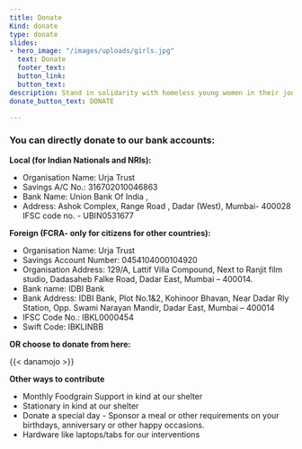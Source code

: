 ```yaml
---
title: Donate
Kind: donate
type: donate
slides:
- hero_image: "/images/uploads/girls.jpg"
  text: Donate
  footer_text: 
  button_link: 
  button_text: 
description: Stand in solidarity with homeless young women in their journey to break free from violence and build a life of dignity for themselves. Your donations will assist us to reach out to more homeless young women and ensure that they have access to services and their rights to lead a violence free and dignified life.
donate_button_text: DONATE

---
```

### **You can directly donate to our bank accounts:**


**Local (for Indian Nationals and NRIs):**
- Organisation Name: Urja Trust 
- Savings A/C No.: 316702010046863
- Bank Name:  Union Bank Of India ,
- Address: Ashok Complex, Range Road , Dadar (West), Mumbai- 400028
IFSC code no. - UBIN0531677

**Foreign (FCRA- only for citizens for other countries):**
- Organisation Name: Urja Trust
- Savings Account Number: 0454104000104920
- Organisation Address: 129/A, Lattif Villa Compound, Next to Ranjit film studio, Dadasaheb
Falke Road, Dadar East, Mumbai – 400014.
- Bank name: IDBI Bank
- Bank Address: IDBI Bank, Plot No.1&2, Kohinoor Bhavan, Near Dadar Rly Station, Opp.
Swami Narayan Mandir, Dadar East, Mumbai – 400014
- IFSC Code No.: IBKL0000454
- Swift Code: IBKLINBB

**OR choose to donate from here:**

{{< danamojo >}}

**Other ways to contribute**
- Monthly Foodgrain Support in kind at our shelter
- Stationary in kind at our shelter
- Donate a special day - Sponsor a meal or other requirements on your birthdays, anniversary or other happy occasions.
- Hardware like laptops/tabs for our interventions
